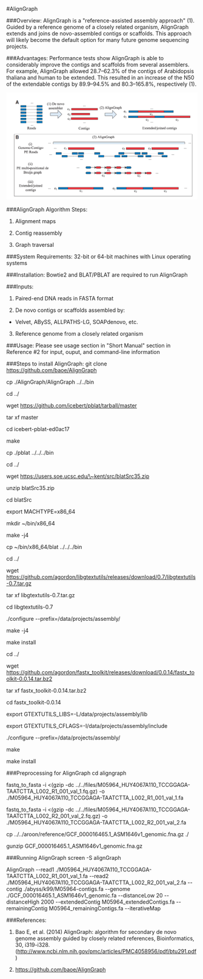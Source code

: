 #AlignGraph

###Overview:
AlignGraph is a "reference-assisted assembly approach" (1).  Guided by a reference genome of a closely related organism, AlignGraph extends and joins de novo-assembled contigs or scaffolds.  This approach will likely become the default option for many future genome sequencing projects.

###Advantages:
Performance tests show AlignGraph is able to considerably improve the contigs and scaffolds from several assemblers. For example, AlignGraph allowed 28.7–62.3% of the contigs of Arabidopsis thaliana and human to be extended.  This resulted in an increase of the N50 of the extendable contigs by 89.9–94.5% and 80.3–165.8%, respectively (1).

![AlignGraph Steps](/assets/aligngraph.png)

###AlignGraph Algorithm Steps:
1. Alignment maps

2. Contig reassembly

3. Graph traversal

###System Requirements:
32-bit or 64-bit machines with Linux operating systems

###Installation:
Bowtie2 and BLAT/PBLAT are required to run AlignGraph

###Inputs:
1. Paired-end DNA reads in FASTA format

2. De novo contigs or scaffolds assembled by:

  * Velvet, ABySS, ALLPATHS-LG, SOAPdenovo, etc.

3. Reference genome from a closely related organism

###Usage:
Please see usage section in "Short Manual" section in Reference #2 for input, ouput, and command-line information

###Steps to install AlignGraph:
git clone https://github.com/baoe/AlignGraph 

cp ./AlignGraph/AlignGraph ../../bin 

cd ../ 

wget https://github.com/icebert/pblat/tarball/master 

tar xf master 

cd icebert-pblat-ed0ac17

make 

cp ./pblat ../../../bin 

cd ../ 

wget https://users.soe.ucsc.edu/\~kent/src/blatSrc35.zip 

unzip blatSrc35.zip 

cd blatSrc 

export MACHTYPE=x86_64 

mkdir ~/bin/x86_64 

make -j4 

cp ~/bin/x86_64/blat ../../../bin 

cd ../ 

wget https://github.com/agordon/libgtextutils/releases/download/0.7/libgtextutils-0.7.tar.gz 

tar xf libgtextutils-0.7.tar.gz 

cd libgtextutils-0.7 

./configure --prefix=/data/projects/assembly/ 

make -j4 

make install

cd ../ 

wget https://github.com/agordon/fastx_toolkit/releases/download/0.0.14/fastx_toolkit-0.0.14.tar.bz2 

tar xf fastx_toolkit-0.0.14.tar.bz2 

cd fastx_toolkit-0.0.14 

export GTEXTUTILS_LIBS=-L/data/projects/assembly/lib 

export GTEXTUTILS_CFLAGS=-I/data/projects/assembly/include 

./configure --prefix=/data/projects/assembly/ 

make 

make install

###Preprocessing for AlignGraph
cd aligngraph

fastq_to_fasta -i <(gzip -dc ../../files/M05964_HUY4067A110_TCCGGAGA-TAATCTTA_L002_R1_001_val_1.fq.gz) -o 
./M05964_HUY4067A110_TCCGGAGA-TAATCTTA_L002_R1_001_val_1.fa

fastq_to_fasta -i <(gzip -dc ../../files/M05964_HUY4067A110_TCCGGAGA-TAATCTTA_L002_R2_001_val_2.fq.gz) -o 
./M05964_HUY4067A110_TCCGGAGA-TAATCTTA_L002_R2_001_val_2.fa

cp ../../aroon/reference/GCF_000016465.1_ASM1646v1_genomic.fna.gz ./

gunzip GCF_000016465.1_ASM1646v1_genomic.fna.gz

###Running AlignGraph
screen -S alignGraph

AlignGraph --read1 ./M05964_HUY4067A110_TCCGGAGA-TAATCTTA_L002_R1_001_val_1.fa --read2 ./M05964_HUY4067A110_TCCGGAGA-TAATCTTA_L002_R2_001_val_2.fa --contig ./abyss/k99/M05964-contigs.fa --genome ./GCF_000016465.1_ASM1646v1_genomic.fa  --distanceLow 20 --distanceHigh 2000 --extendedContig M05964_extendedContigs.fa --remainingContig M05964_remainingContigs.fa --iterativeMap

###References:
1. Bao E, et al. (2014) AlignGraph: algorithm for secondary de novo genome assembly guided by closely related references, Bioinformatics, 30, i319-i328. (http://www.ncbi.nlm.nih.gov/pmc/articles/PMC4058956/pdf/btu291.pdf)

2. https://github.com/baoe/AlignGraph
